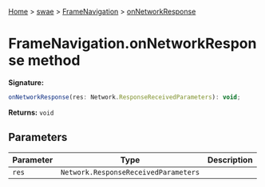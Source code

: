 [Home](./index) &gt; [swae](./swae.md) &gt; [FrameNavigation](./swae.framenavigation.md) &gt; [onNetworkResponse](./swae.framenavigation.onnetworkresponse.md)

# FrameNavigation.onNetworkResponse method


**Signature:**
```javascript
onNetworkResponse(res: Network.ResponseReceivedParameters): void;
```
**Returns:** `void`

## Parameters

|  Parameter | Type | Description |
|  --- | --- | --- |
|  `res` | `Network.ResponseReceivedParameters` |  |

